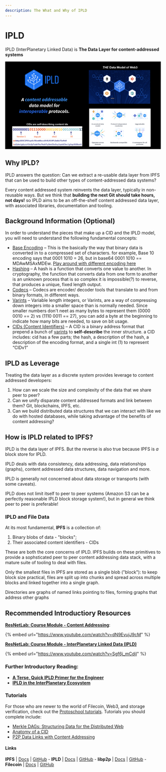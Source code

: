 ```yaml
---
description: The What and Why of IPLD
---
```


# IPLD

IPLD (InterPlanetary Linked Data) is **The Data Layer for content-addressed systems**

![](<../../.gitbook/assets/ipld (1).png>)

## Why IPLD?

IPLD answers the question: Can we extract a re-usable data layer from IPFS that can be used to build other types of content-addressed data systems?

Every content addressed system reinvents the data layer, typically in non-reusable ways. But we think that **building the next Git should take hours, not days!** so IPLD aims to be an off-the-shelf content addressed data layer, with associated libraries, documentation and tooling.

## Background Information (Optional)

In order to understand the pieces that make up a CID and the IPLD model, you will need to understand the following fundamental concepts:

* [Base Encoding](https://skorks.com/2009/08/different-types-of-encoding-schemes-a-primer/) – This is the basically the way that binary data is converted in to a compressed set of characters. for example, Base 10 encoding says that 0001 1010 = 26, but in base64 0001 1010 == MDAwMSAxMDEw. [Play around with different encoding here](https://cryptii.com/pipes/binary-to-base64)
* [Hashing](https://www.sentinelone.com/cybersecurity-101/hashing/) – A hash is a function that converts one value to another. In cryptography, the function that converts data from one form to another is an unknown process that is so complex it is impossible(?) to reverse, that produces a unique, fixed length output.
* [Codecs](https://www.analogictips.com/what-is-a-codec/) – Codecs are encoder/ decoder tools that translate to and from binary formats, in different ways.
* [Varints](https://carlmastrangelo.com/blog/lets-make-a-varint) – Variable length integers, or Varints, are a way of compressing down integers into a smaller space than is normally needed. Since smaller numbers don't neet as many bytes to represent them (0000 0010 == 2) vs (1110 0011 == 27), you can add a byte at the beginning to indicate how many bits are needed, to save on bit usage.
* [CIDs (Content Identifiers)](https://mikeal.notion.site/what-is-web3-994f2d4cf1944e99a898643cb704d9a6#e34e81fc76b0404ab20f55f0940dfbcd) – A CID is a binary address format that prepend a bunch of [varints](https://carlmastrangelo.com/blog/lets-make-a-varint) to **self-describe** the inner structure. a CID includes: cid has a few parts; the hash, a description of the hash, a description of the encoding format, and a single int (1) to represent “CIDv1”

## IPLD as Leverage

Treating the data layer as a discrete system provides leverage to content addressed developers:

1. How can we scale the size and complexity of the data that we share peer to peer?
2. Can we unify disparate content addressed formats and link between them? Git, blockchains, IPFS, etc.
3. Can we build distributed data structures that we can interact with like we do with hosted databases, while taking advantage of the benefits of content addressing?

## How is IPLD related to IPFS?

IPLD is the data layer of IPFS. But the reverse is also true because IPFS is _a_ block store for IPLD.

IPLD deals with data consistency, data addressing, data relationships (graphs), content addressed data structures, data navigation and more.

IPLD is generally not concerned about data storage or transports (with some caveats).

IPLD does not limit itself to peer to peer systems (Amazon S3 can be a perfectly reasonable IPLD block storage system!), but in general we think peer to peer is preferable!

### IPLD and File Data

At its most fundamental, **IPFS** is a collection of:

1. Binary blobs of data - "blocks";
2. Their associated content identifiers - CIDs

These are both the core concerns of IPLD. IPFS builds on these primitives to provide a sophsticated peer to peer content addressing data stack, with a mature suite of tooling to deal with files.

Only the smallest files in IPFS are stored as a single blob ("block"): to keep block size practical, files are split up into chunks and spread across multiple blocks and linked together into a single graph.

Directories are graphs of named links pointing to files, forming graphs that address other graphs

## Recommended Introductiory Resources

[**ResNetLab: Course Module - Content Addressing**](https://research.protocol.ai/tutorials/resnetlab-on-tour/content-addressing/):

{% embed url="https://www.youtube.com/watch?v=dN9EvujJ9cM" %}

[**ResNetLab: Course Module - InterPlanetary Linked Data (IPLD)**](https://research.protocol.ai/tutorials/resnetlab-on-tour/ipld/)

{% embed url="https://www.youtube.com/watch?v=Sgf6j_mCdjI" %}

### Further Introductory Reading:

* [**A Terse, Quick IPLD Primer for the Engineer**](https://ipld.io/docs/intro/primer/)
* [**IPLD in the InterPlanetary Ecosystem**](https://ipld.io/docs/intro/ecosystem/)

### Tutorials

For those who are newer to the world of Filecoin, Web3, and storage verification, check out the [Protoschool tutorials](https://proto.school/course/ipld). Tutorials you should complete include:

* [Merkle DAGs: Structuring Data for the Distributed Web](https://proto.school/merkle-dags)
* [Anatomy of a CID](https://proto.school/anatomy-of-a-cid)
* [P2P Data Links with Content Addressing](https://proto.school/basics)

#### Links

**IPFS** | [Docs](https://docs.ipfs.io) | [GitHub](https://github.com/ipfs) - **IPLD** | [Docs](https://ipld.io/docs/) | [GitHub](https://github.com/ipld) - **libp2p** | [Docs](https://docs.libp2p.io) | [GitHub](https://github.com/libp2p) - **Filecoin** | [Docs](https://docs.filecoin.io) | [GitHub](https://github.com/filecoin-project)
